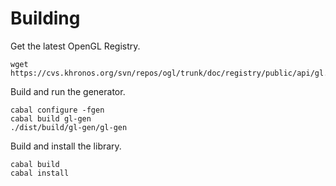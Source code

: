 Building
========

Get the latest OpenGL Registry.

	wget https://cvs.khronos.org/svn/repos/ogl/trunk/doc/registry/public/api/gl.xml

Build and run the generator.

	cabal configure -fgen
	cabal build gl-gen
	./dist/build/gl-gen/gl-gen

Build and install the library.

	cabal build
	cabal install
